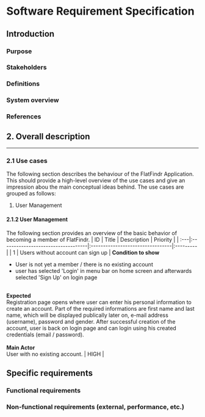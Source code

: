 Software Requirement Specification
==================================

Introduction
------------
### Purpose
### Stakeholders
### Definitions
### System overview
### References

## 2. Overall description
-------------------
### 2.1 Use cases
The following section describes the behaviour of the FlatFindr Application. This should provide a high-level overview of the use cases and give an impression abou the main conceptual ideas behind. The use cases are grouped as follows: 
1. User Management


#### 2.1.2 User Management
The following section provides an overview of the basic behavior of becoming a member of FlatFindr. 
| ID  | Title                              | Description                      | Priority |
| :---|:-----------------------------------|:---------------------------------|:---------|
| 1   | Users without account can sign up  | **Condition to show**<ul><li>User is not yet a member / there is no existing account </li><li> user has selected 'Login' in menu bar on home screen and afterwards selected 'Sign Up' on login page </li></ul><br>**Expected**<br>Registration page opens where user can enter his personal information to create an account. Part of the required informations are first name and last name, which will be displayed publically later on, e-mail address (username), password and gender. After successful creation of the account, user is back on login page and can login using his created credentials (email / password).<br><br>**Main Actor**<br>User with no existing account.                                     | HIGH |



Specific requirements
---------------------
### Functional requirements
### Non-functional requirements (external, performance, etc.)
